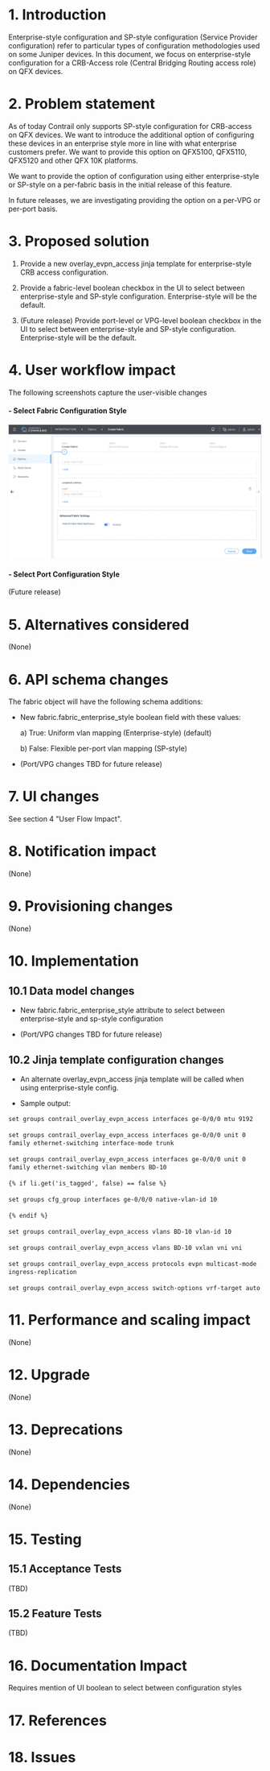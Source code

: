 # 1. Introduction
Enterprise-style configuration and SP-style configuration (Service Provider configuration)
refer to particular types of configuration methodologies used on some Juniper devices. 
In this document, we focus on enterprise-style configuration for
a CRB-Access role (Central Bridging Routing access role) on QFX devices.

# 2. Problem statement
As of today Contrail only supports SP-style configuration for CRB-access
on QFX devices. We want to introduce the additional option of configuring
these devices in an enterprise style more in line with what enterprise
customers prefer. We want to provide this option on QFX5100, QFX5110, QFX5120 
and other QFX 10K platforms.

We want to provide the option of configuration using either enterprise-style
or SP-style on a per-fabric basis in the initial release of this feature.

In future releases, we are investigating providing the option on a per-VPG
or per-port basis.

# 3. Proposed solution

1) Provide a new overlay_evpn_access jinja template for enterprise-style 
CRB access configuration.

2) Provide a fabric-level boolean checkbox in the UI to select between enterprise-style
and SP-style configuration. Enterprise-style will be the default.

3) (Future release) Provide port-level or VPG-level boolean checkbox in the UI to select between enterprise-style
and SP-style configuration. Enterprise-style will be the default.

# 4. User workflow impact
The following screenshots capture the user-visible changes

#### - Select Fabric Configuration Style

![Fabric_level](images/enterprise_style_crb_config_1.png)

#### - Select Port Configuration Style

(Future release)

# 5. Alternatives considered
(None)

# 6. API schema changes
The fabric object will have the following schema additions:

- New fabric.fabric_enterprise_style boolean field with these values: 
  
  a) True: Uniform vlan mapping (Enterprise-style) (default)

  b) False: Flexible per-port vlan mapping (SP-style)  

- (Port/VPG changes TBD for future release)

# 7. UI changes
See section 4 "User Flow Impact".


# 8. Notification impact
(None)

# 9. Provisioning changes
(None)

# 10. Implementation

## 10.1 Data model changes
- New fabric.fabric_enterprise_style attribute to select between enterprise-style
and sp-style configuration

- (Port/VPG changes TBD for future release)

## 10.2 Jinja template configuration changes
- An alternate overlay_evpn_access jinja template will be called when using enterprise-style config.

- Sample output:

```
set groups contrail_overlay_evpn_access interfaces ge-0/0/0 mtu 9192

set groups contrail_overlay_evpn_access interfaces ge-0/0/0 unit 0 family ethernet-switching interface-mode trunk

set groups contrail_overlay_evpn_access interfaces ge-0/0/0 unit 0 family ethernet-switching vlan members BD-10

{% if li.get('is_tagged', false) == false %}

set groups cfg_group interfaces ge-0/0/0 native-vlan-id 10

{% endif %}

set groups contrail_overlay_evpn_access vlans BD-10 vlan-id 10

set groups contrail_overlay_evpn_access vlans BD-10 vxlan vni vni

set groups contrail_overlay_evpn_access protocols evpn multicast-mode ingress-replication

set groups contrail_overlay_evpn_access switch-options vrf-target auto
```


# 11. Performance and scaling impact
(None)

# 12. Upgrade
(None)

# 13. Deprecations
(None)

# 14. Dependencies
(None)

# 15. Testing

## 15.1 Acceptance Tests
(TBD)

## 15.2 Feature Tests
(TBD)

# 16. Documentation Impact
Requires mention of UI boolean to select between configuration styles

# 17. References

# 18. Issues
